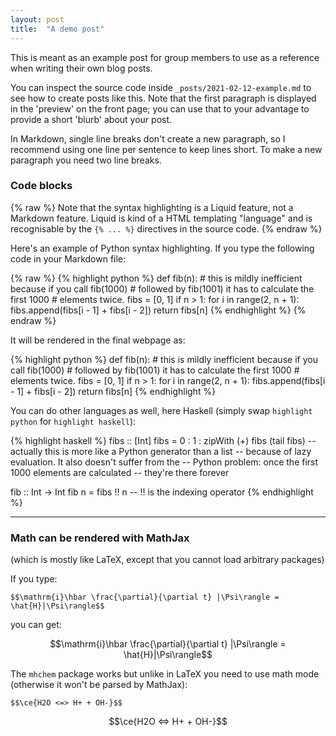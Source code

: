 ```yaml
---
layout: post
title:  "A demo post"
---
```


This is meant as an example post for group members to use as a reference when writing their own blog posts.

You can inspect the source code inside `_posts/2021-02-12-example.md` to see how to create posts like this.
Note that the first paragraph is displayed in the 'preview' on the front page; you can use that to your advantage to provide a short 'blurb' about your post.

In Markdown, single line breaks don't create a new paragraph, so I recommend using one line per sentence to keep lines short.
To make a new paragraph you need two line breaks.

### Code blocks

{% raw %}
Note that the syntax highlighting is a Liquid feature, not a Markdown feature. Liquid is kind of a HTML templating "language" and is recognisable by the `{% ... %}` directives in the source code.
{% endraw %}
<!-- I need this "raw"/"endraw" to make Liquid NOT parse the curly brace-percent combination. -->

Here's an example of Python syntax highlighting. If you type the following code in your Markdown file:

{% raw %}
    {% highlight python %}
    def fib(n):
        # this is mildly inefficient because if you call fib(1000)
        # followed by fib(1001) it has to calculate the first 1000
        # elements twice.
        fibs = [0, 1]
        if n > 1:
            for i in range(2, n + 1):
                fibs.append(fibs[i - 1] + fibs[i - 2])
        return fibs[n]
    {% endhighlight %}
{% endraw %}

It will be rendered in the final webpage as:

{% highlight python %}
def fib(n):
    # this is mildly inefficient because if you call fib(1000)
    # followed by fib(1001) it has to calculate the first 1000
    # elements twice.
    fibs = [0, 1]
    if n > 1:
        for i in range(2, n + 1):
            fibs.append(fibs[i - 1] + fibs[i - 2])
    return fibs[n]
{% endhighlight %}

You can do other languages as well, here Haskell (simply swap `highlight python` for `highlight haskell`):

{% highlight haskell %}
fibs :: [Int]
fibs = 0 : 1 : zipWith (+) fibs (tail fibs)
-- actually this is more like a Python generator than a list
-- because of lazy evaluation. It also doesn't suffer from the
-- Python problem: once the first 1000 elements are calculated
-- they're there forever

fib :: Int -> Int
fib n = fibs !! n   -- !! is the indexing operator
{% endhighlight %}

--------------

### Math can be rendered with MathJax

(which is mostly like LaTeX, except that you cannot load arbitrary packages)

If you type:

`$$\mathrm{i}\hbar \frac{\partial}{\partial t} |\Psi\rangle = \hat{H}|\Psi\rangle$$`

you can get:

$$\mathrm{i}\hbar \frac{\partial}{\partial t} |\Psi\rangle = \hat{H}|\Psi\rangle$$

The `mhchem` package works but unlike in LaTeX you need to use math mode (otherwise it won't be parsed by MathJax):

`$$\ce{H2O <=> H+ + OH-}$$`

$$\ce{H2O <=> H+ + OH-}$$
